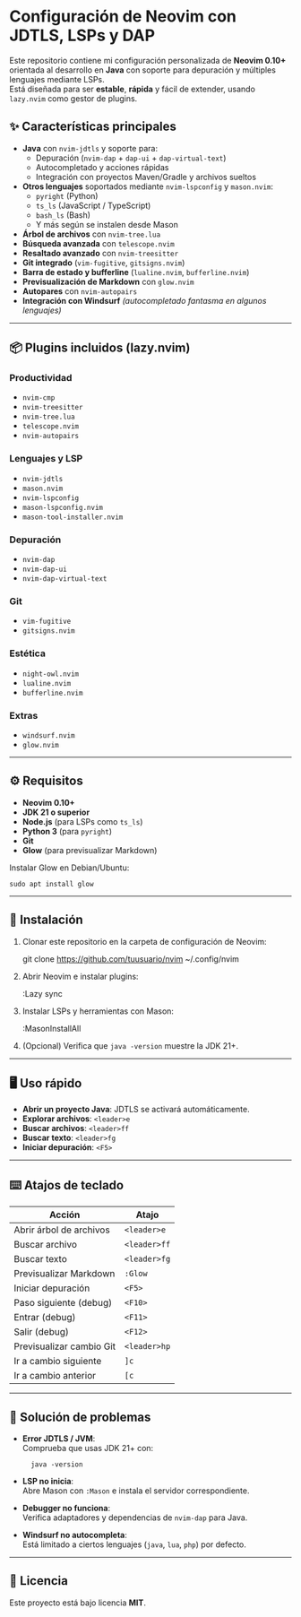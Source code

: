 # Configuración de Neovim con JDTLS, LSPs y DAP

Este repositorio contiene mi configuración personalizada de **Neovim 0.10+** orientada al desarrollo en **Java** con soporte para depuración y múltiples lenguajes mediante LSPs.  
Está diseñada para ser **estable**, **rápida** y fácil de extender, usando `lazy.nvim` como gestor de plugins.

## ✨ Características principales

- **Java** con `nvim-jdtls` y soporte para:
  - Depuración (`nvim-dap` + `dap-ui` + `dap-virtual-text`)
  - Autocompletado y acciones rápidas
  - Integración con proyectos Maven/Gradle y archivos sueltos
- **Otros lenguajes** soportados mediante `nvim-lspconfig` y `mason.nvim`:
  - `pyright` (Python)
  - `ts_ls` (JavaScript / TypeScript)
  - `bash_ls` (Bash)
  - Y más según se instalen desde Mason
- **Árbol de archivos** con `nvim-tree.lua`
- **Búsqueda avanzada** con `telescope.nvim`
- **Resaltado avanzado** con `nvim-treesitter`
- **Git integrado** (`vim-fugitive`, `gitsigns.nvim`)
- **Barra de estado y bufferline** (`lualine.nvim`, `bufferline.nvim`)
- **Previsualización de Markdown** con `glow.nvim`
- **Autopares** con `nvim-autopairs`
- **Integración con Windsurf** *(autocompletado fantasma en algunos lenguajes)*

---

## 📦 Plugins incluidos (lazy.nvim)

### Productividad
- `nvim-cmp`
- `nvim-treesitter`
- `nvim-tree.lua`
- `telescope.nvim`
- `nvim-autopairs`

### Lenguajes y LSP
- `nvim-jdtls`
- `mason.nvim`
- `nvim-lspconfig`
- `mason-lspconfig.nvim`
- `mason-tool-installer.nvim`

### Depuración
- `nvim-dap`
- `nvim-dap-ui`
- `nvim-dap-virtual-text`

### Git
- `vim-fugitive`
- `gitsigns.nvim`

### Estética
- `night-owl.nvim`
- `lualine.nvim`
- `bufferline.nvim`

### Extras
- `windsurf.nvim`
- `glow.nvim`

---

## ⚙️ Requisitos

- **Neovim 0.10+**
- **JDK 21 o superior**
- **Node.js** (para LSPs como `ts_ls`)
- **Python 3** (para `pyright`)
- **Git**
- **Glow** (para previsualizar Markdown)

Instalar Glow en Debian/Ubuntu:

    sudo apt install glow

---

## 🚀 Instalación

1. Clonar este repositorio en la carpeta de configuración de Neovim:

    git clone https://github.com/tuusuario/nvim ~/.config/nvim

2. Abrir Neovim e instalar plugins:

    :Lazy sync

3. Instalar LSPs y herramientas con Mason:

    :MasonInstallAll

4. (Opcional) Verifica que `java -version` muestre la JDK 21+.

---

## 🖥️ Uso rápido

- **Abrir un proyecto Java**: JDTLS se activará automáticamente.
- **Explorar archivos**: `<leader>e`
- **Buscar archivos**: `<leader>ff`
- **Buscar texto**: `<leader>fg`
- **Iniciar depuración**: `<F5>`

---

## ⌨️ Atajos de teclado

| Acción | Atajo |
|--------|-------|
| Abrir árbol de archivos | `<leader>e` |
| Buscar archivo | `<leader>ff` |
| Buscar texto | `<leader>fg` |
| Previsualizar Markdown | `:Glow` |
| Iniciar depuración | `<F5>` |
| Paso siguiente (debug) | `<F10>` |
| Entrar (debug) | `<F11>` |
| Salir (debug) | `<F12>` |
| Previsualizar cambio Git | `<leader>hp` |
| Ir a cambio siguiente | `]c` |
| Ir a cambio anterior | `[c` |

---

## 🐞 Solución de problemas

- **Error JDTLS / JVM**:  
  Comprueba que usas JDK 21+ con:

        java -version

- **LSP no inicia**:  
  Abre Mason con `:Mason` e instala el servidor correspondiente.

- **Debugger no funciona**:  
  Verifica adaptadores y dependencias de `nvim-dap` para Java.

- **Windsurf no autocompleta**:  
  Está limitado a ciertos lenguajes (`java`, `lua`, `php`) por defecto.

---

## 📄 Licencia

Este proyecto está bajo licencia **MIT**.

